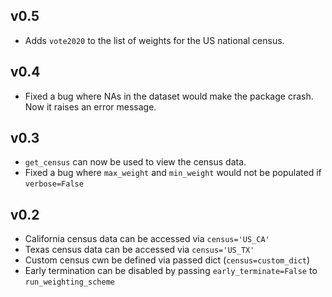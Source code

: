 ## v0.5

* Adds `vote2020` to the list of weights for the US national census.

## v0.4

* Fixed a bug where NAs in the dataset would make the package crash. Now it raises an error message.

## v0.3

* `get_census` can now be used to view the census data.
* Fixed a bug where `max_weight` and `min_weight` would not be populated if `verbose=False`

## v0.2

* California census data can be accessed via `census='US_CA'`
* Texas census data can be accessed via `census='US_TX'`
* Custom census cwn be defined via passed dict (`census=custom_dict`)
* Early termination can be disabled by passing `early_terminate=False` to `run_weighting_scheme`
